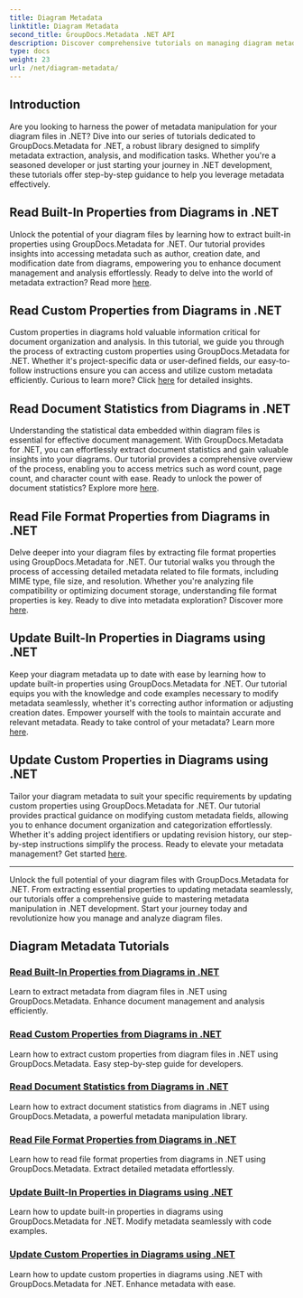 ```yaml
---
title: Diagram Metadata
linktitle: Diagram Metadata
second_title: GroupDocs.Metadata .NET API
description: Discover comprehensive tutorials on managing diagram metadata with GroupDocs.Metadata for .NET. Extract, update, and analyze properties effortlessly.
type: docs
weight: 23
url: /net/diagram-metadata/
---
```

## Introduction

Are you looking to harness the power of metadata manipulation for your diagram files in .NET? Dive into our series of tutorials dedicated to GroupDocs.Metadata for .NET, a robust library designed to simplify metadata extraction, analysis, and modification tasks. Whether you're a seasoned developer or just starting your journey in .NET development, these tutorials offer step-by-step guidance to help you leverage metadata effectively.

## Read Built-In Properties from Diagrams in .NET

Unlock the potential of your diagram files by learning how to extract built-in properties using GroupDocs.Metadata for .NET. Our tutorial provides insights into accessing metadata such as author, creation date, and modification date from diagrams, empowering you to enhance document management and analysis effortlessly. Ready to delve into the world of metadata extraction? Read more [here](./read-built-in-properties-diagrams/).

## Read Custom Properties from Diagrams in .NET

Custom properties in diagrams hold valuable information critical for document organization and analysis. In this tutorial, we guide you through the process of extracting custom properties using GroupDocs.Metadata for .NET. Whether it's project-specific data or user-defined fields, our easy-to-follow instructions ensure you can access and utilize custom metadata efficiently. Curious to learn more? Click [here](./read-custom-properties-diagrams/) for detailed insights.

## Read Document Statistics from Diagrams in .NET

Understanding the statistical data embedded within diagram files is essential for effective document management. With GroupDocs.Metadata for .NET, you can effortlessly extract document statistics and gain valuable insights into your diagrams. Our tutorial provides a comprehensive overview of the process, enabling you to access metrics such as word count, page count, and character count with ease. Ready to unlock the power of document statistics? Explore more [here](./read-document-statistics-diagrams/).

## Read File Format Properties from Diagrams in .NET

Delve deeper into your diagram files by extracting file format properties using GroupDocs.Metadata for .NET. Our tutorial walks you through the process of accessing detailed metadata related to file formats, including MIME type, file size, and resolution. Whether you're analyzing file compatibility or optimizing document storage, understanding file format properties is key. Ready to dive into metadata exploration? Discover more [here](./read-file-format-properties-diagrams/).

## Update Built-In Properties in Diagrams using .NET

Keep your diagram metadata up to date with ease by learning how to update built-in properties using GroupDocs.Metadata for .NET. Our tutorial equips you with the knowledge and code examples necessary to modify metadata seamlessly, whether it's correcting author information or adjusting creation dates. Empower yourself with the tools to maintain accurate and relevant metadata. Ready to take control of your metadata? Learn more [here](./update-built-in-properties-diagrams/).

## Update Custom Properties in Diagrams using .NET

Tailor your diagram metadata to suit your specific requirements by updating custom properties using GroupDocs.Metadata for .NET. Our tutorial provides practical guidance on modifying custom metadata fields, allowing you to enhance document organization and categorization effortlessly. Whether it's adding project identifiers or updating revision history, our step-by-step instructions simplify the process. Ready to elevate your metadata management? Get started [here](./update-custom-properties-diagrams/).

----

Unlock the full potential of your diagram files with GroupDocs.Metadata for .NET. From extracting essential properties to updating metadata seamlessly, our tutorials offer a comprehensive guide to mastering metadata manipulation in .NET development. Start your journey today and revolutionize how you manage and analyze diagram files.
## Diagram Metadata Tutorials
### [Read Built-In Properties from Diagrams in .NET](./read-built-in-properties-diagrams/)
Learn to extract metadata from diagram files in .NET using GroupDocs.Metadata. Enhance document management and analysis efficiently.
### [Read Custom Properties from Diagrams in .NET](./read-custom-properties-diagrams/)
Learn how to extract custom properties from diagram files in .NET using GroupDocs.Metadata. Easy step-by-step guide for developers.
### [Read Document Statistics from Diagrams in .NET](./read-document-statistics-diagrams/)
Learn how to extract document statistics from diagrams in .NET using GroupDocs.Metadata, a powerful metadata manipulation library.
### [Read File Format Properties from Diagrams in .NET](./read-file-format-properties-diagrams/)
Learn how to read file format properties from diagrams in .NET using GroupDocs.Metadata. Extract detailed metadata effortlessly.
### [Update Built-In Properties in Diagrams using .NET](./update-built-in-properties-diagrams/)
Learn how to update built-in properties in diagrams using GroupDocs.Metadata for .NET. Modify metadata seamlessly with code examples.
### [Update Custom Properties in Diagrams using .NET](./update-custom-properties-diagrams/)
Learn how to update custom properties in diagrams using .NET with GroupDocs.Metadata for .NET. Enhance metadata with ease.